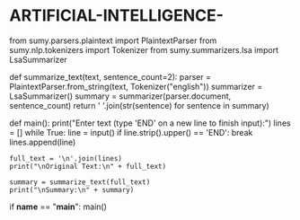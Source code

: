 # ARTIFICIAL-INTELLIGENCE-
from sumy.parsers.plaintext import PlaintextParser
from sumy.nlp.tokenizers import Tokenizer
from sumy.summarizers.lsa import LsaSummarizer

def summarize_text(text, sentence_count=2):
    parser = PlaintextParser.from_string(text, Tokenizer("english"))
    summarizer = LsaSummarizer()
    summary = summarizer(parser.document, sentence_count)
    return ' '.join(str(sentence) for sentence in summary)

def main():
    print("Enter text (type 'END' on a new line to finish input):")
    lines = []
    while True:
        line = input()
        if line.strip().upper() == 'END':
            break
        lines.append(line)
    
    full_text = '\n'.join(lines)
    print("\nOriginal Text:\n" + full_text)
    
    summary = summarize_text(full_text)
    print("\nSummary:\n" + summary)

if __name__ == "__main__":
    main()
